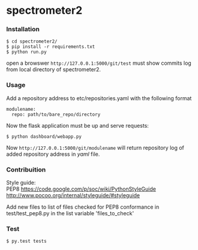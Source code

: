 # spectrometer2

### Installation
```
$ cd spectrometer2/
$ pip install -r requirements.txt
$ python run.py
```

open a browswer
`http://127.0.0.1:5000/git/test`
must show commits log from local directory of spectrometer2.

### Usage
Add a repository address to etc/repositories.yaml
with the following format  
```
modulename:
  repo: path/to/bare_repo/directory
```
Now the flask application must be up and serve requests:
```
$ python dashboard/webapp.py
```
Now `http://127.0.0.1:5000/git/modulename` will return repository log of added repository address in *yaml* file.

### Contribuition
Style guide:  
PEP8
https://code.google.com/p/soc/wiki/PythonStyleGuide  
http://www.pocoo.org/internal/styleguide/#styleguide

Add new files to list of files checked for PEP8 conformance in test/test_pep8.py in the list variable 'files_to_check'

### Test
```
$ py.test tests
```
